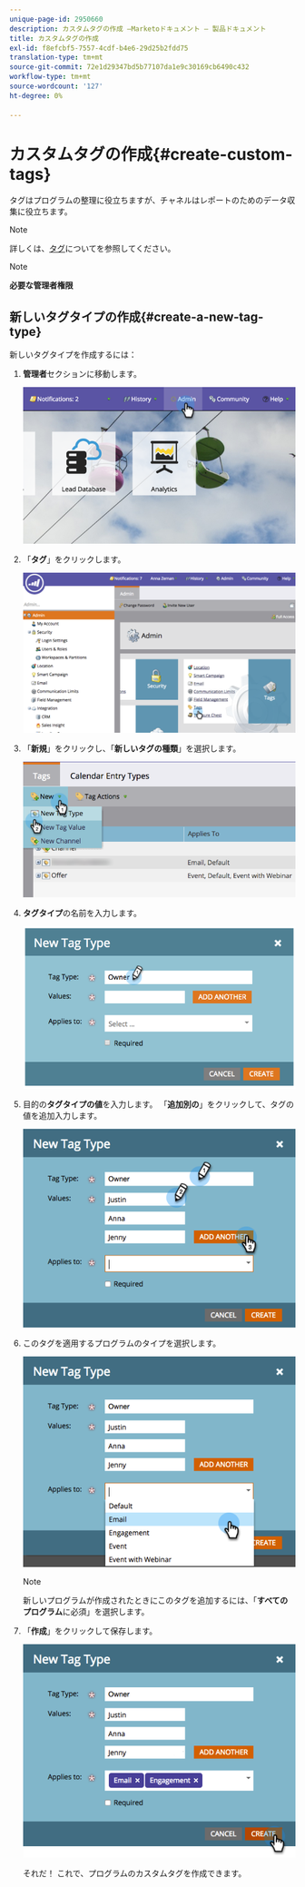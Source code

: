 ```yaml
---
unique-page-id: 2950660
description: カスタムタグの作成 —Marketoドキュメント — 製品ドキュメント
title: カスタムタグの作成
exl-id: f8efcbf5-7557-4cdf-b4e6-29d25b2fdd75
translation-type: tm+mt
source-git-commit: 72e1d29347bd5b77107da1e9c30169cb6490c432
workflow-type: tm+mt
source-wordcount: '127'
ht-degree: 0%

---
```


# カスタムタグの作成{#create-custom-tags}

タグはプログラムの整理に役立ちますが、チャネルはレポートのためのデータ収集に役立ちます。

>[!NOTE]
>
>詳しくは、[タグ](/help/marketo/product-docs/core-marketo-concepts/programs/working-with-programs/understanding-tags.md)についてを参照してください。

>[!NOTE]
>
>**必要な管理者権限**

## 新しいタグタイプの作成{#create-a-new-tag-type}

新しいタグタイプを作成するには：

1. **管理者**&#x200B;セクションに移動します。

   ![](assets/image2015-4-23-14-3a37-3a48.png)

1. 「**タグ**」をクリックします。

   ![](assets/image2015-4-23-14-3a41-3a18.png)

1. 「**新規**」をクリックし、「**新しいタグの種類**」を選択します。

   ![](assets/image2015-4-23-14-3a42-3a45.png)

1. **タグタイプ**&#x200B;の名前を入力します。

   ![](assets/image2015-4-23-14-3a48-3a58.png)

1. 目的の&#x200B;**タグタイプの値**&#x200B;を入力します。 「**追加別の**」をクリックして、タグの値を追加入力します。

   ![](assets/image2015-4-22-11-3a30-3a30.png)

1. このタグを適用するプログラムのタイプを選択します。

   ![](assets/image2015-4-22-11-3a39-3a7.png)

   >[!NOTE]
   >
   >新しいプログラムが作成されたときにこのタグを追加するには、「**すべてのプログラム**&#x200B;に必須」を選択します。

1. 「**作成**」をクリックして保存します。

   ![](assets/image2015-4-22-11-3a38-3a34.png)

   それだ！ これで、プログラムのカスタムタグを作成できます。
